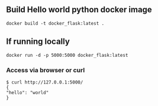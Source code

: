 ## Build Hello world python docker image

`docker build -t docker_flask:latest .`

## If running locally

`docker run -d -p 5000:5000 docker_flask:latest`

### Access via browser or curl 

```
$ curl http://127.0.0.1:5000/
{
"hello": "world"
}
```
